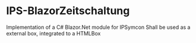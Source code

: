 # IPS-BlazorZeitschaltung

Implementation of a C# Blazor.Net module for IPSymcon
Shall be used as a external box, integrated to a HTMLBox
